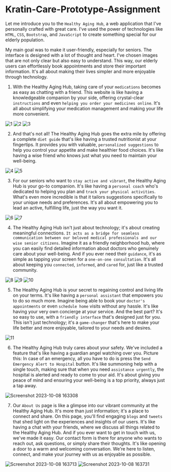 # Kratin-Care-Prototype-Assignment
Let me introduce you to the `Healthy Aging Hub`, a web application that I've personally crafted with great care. I've used the power of technologies like `HTML`, `CSS`, `Bootstrap`, and `JavaScript` to create something special for our elderly population.

My main goal was to make it user-friendly, especially for seniors. The interface is designed with a lot of thought and heart. I've chosen images that are not only clear but also easy to understand. This way, our elderly users can effortlessly book appointments and store their important information. It's all about making their lives simpler and more enjoyable through technology.

1) With the Healthy Aging Hub, taking care of your `medications` becomes as easy as chatting with a friend. This website is like having a knowledgeable companion by your side, offering crystal-clear `instructions` and even `helping you order your medicines online`. It's all about simplifying your medication management and making your life more convenient.


![1](https://github.com/saurabhkurve/Kratin-Care-Prototype-Assignment/assets/68009826/a447d8b3-ad10-4615-9b5b-b19c1e49b1cb)
![2](https://github.com/saurabhkurve/Kratin-Care-Prototype-Assignment/assets/68009826/d17d562f-486b-4513-b5fc-99f01d9bb5cd)
![3](https://github.com/saurabhkurve/Kratin-Care-Prototype-Assignment/assets/68009826/b68b3c13-e446-4776-8bda-e6e34b60d64f)

2) And that's not all! The Healthy Aging Hub goes the extra mile by offering a complete `diet guide` that's like having a trusted nutritionist at your fingertips. It provides you with valuable, `personalized suggestions` to help you control your appetite and make healthier food choices. It's like having a wise friend who knows just what you need to maintain your well-being.

![4](https://github.com/saurabhkurve/Kratin-Care-Prototype-Assignment/assets/68009826/435ee382-716f-4f4f-bda9-e92e1cb86dc4)
![5](https://github.com/saurabhkurve/Kratin-Care-Prototype-Assignment/assets/68009826/ea39cc76-2a48-484d-b78b-b62c22648fc5)

3) For our seniors who want to `stay active and vibrant`, the Healthy Aging Hub is your go-to companion. It's like having a `personal coach` who's dedicated to helping you plan and `track your physical activities`. What's even more incredible is that it tailors suggestions specifically to your unique needs and preferences. It's all about empowering you to lead an active, fulfilling life, just the way you want it.

![6](https://github.com/saurabhkurve/Kratin-Care-Prototype-Assignment/assets/68009826/618333ea-cfca-4110-a330-ce6a3347e5de)
![7](https://github.com/saurabhkurve/Kratin-Care-Prototype-Assignment/assets/68009826/ad88d189-ebf4-47a1-9412-cf1a7fea08bc)

4) The Healthy Aging Hub isn't just about technology; it's about creating meaningful connections. `It acts as a bridge for seamless communication between our beloved medical professionals and our wise senior citizens`.
Imagine it as a friendly neighborhood hub, where you can easily find detailed information about doctors who genuinely care about your well-being. And if you ever need their `guidance`, it's as simple as tapping your screen for a `one-on-one consultation`. It's all about keeping you `connected`, `informed`, and `cared` for, just like a trusted community.

![8](https://github.com/saurabhkurve/Kratin-Care-Prototype-Assignment/assets/68009826/63408dc8-fe59-4683-99fe-43b6659d8dea)
![9](https://github.com/saurabhkurve/Kratin-Care-Prototype-Assignment/assets/68009826/f271bafd-979c-4996-ab91-7169321ab1ee)
![10](https://github.com/saurabhkurve/Kratin-Care-Prototype-Assignment/assets/68009826/0b93a019-4a5a-4664-8975-0a87d4ae15eb)

5) The Healthy Aging Hub is your secret to regaining control and living life on your terms. It's like having a `personal assistant` that empowers you to do so much more.
Imagine being able to book your `doctor's appointments` or even `schedule home` visits without any hassle. It's like having your very own concierge at your service. And the best part? It's so easy to use, with a `friendly interface` that's designed just for you. This isn't just technology; it's a `game-changer` that's here to make your life better and more enjoyable, tailored to your needs and desires.

![11](https://github.com/saurabhkurve/Kratin-Care-Prototype-Assignment/assets/68009826/9f63d099-e8f3-42dc-923b-fe69d2a6f179)

6) The Healthy Aging Hub truly cares about your safety. We've included a feature that's like having a guardian angel watching over you.
Picture this: In case of an emergency, all you have to do is press the `Send Emergency Alert to Hospital` button. It's like summoning help with a single touch, making sure that when you need `assistance urgently`, the hospital is alerted and ready to come to your aid. It's about giving you peace of mind and ensuring your well-being is a top priority, always just a tap away.

![Screenshot 2023-10-08 163308](https://github.com/saurabhkurve/Kratin-Care-Prototype-Assignment/assets/68009826/21e9df32-a3ea-40a7-b8a2-202776f18c4c)

7) Our `About Us` page is like a glimpse into our vibrant community at the Healthy Aging Hub. It's more than just information; it's a place to connect and share.
On this page, you'll find engaging `blogs` and `tweets` that shed light on the experiences and insights of our users. It's like having a chat with your friends, where we discuss all things related to the Healthy Aging Hub.
And if you ever want to get in touch with us, we've made it easy. Our contact form is there for anyone who wants to reach out, ask questions, or simply share their thoughts. It's like opening a door to a warm and welcoming conversation. We're here to listen, connect, and make your journey with us as enjoyable as possible.

![Screenshot 2023-10-08 163713](https://github.com/saurabhkurve/Kratin-Care-Prototype-Assignment/assets/68009826/19de08ec-a5c6-4a2e-89a0-e01d035c0660)
![Screenshot 2023-10-08 163731](https://github.com/saurabhkurve/Kratin-Care-Prototype-Assignment/assets/68009826/f1de4f67-bc74-40fe-8bf1-438e1cdcab43)
